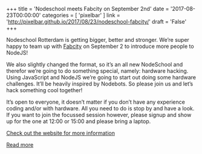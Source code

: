 +++
title = 'Nodeschool meets Fabcity on September 2nd'
date = '2017-08-23T00:00:00'
categories = [ 
 'pixelbar' 
] 
link = 'http://pixelbar.github.io/2017/08/23/nodeschool-fabcity/'
draft = 'False'
+++

<p>Nodeschool Rotterdam is getting bigger, better and stronger. We’re super happy to team up with <a href="http://futurefluxfestival.nl/program/fabcity-rotterdam/">Fabcity</a> on September 2 to introduce more people to NodeJS!</p>

<p>We also slightly changed the format, so it’s an all new NodeSchool and therefor we’re going to do something special, namely: hardware hacking. Using JavaScript and NodeJS we’re going to start out doing some hardware challenges. It’ll be heavily inspired by Nodebots. So please join us and let’s hack something cool together!</p>

<p>It’s open to everyone, it doesn’t matter if you don’t have any experience coding and/or with hardware. All you need to do is stop by and have a look. If you want to join the focussed session however, please signup and show up for the one at 12:00 or 15:00 and please bring a laptop.</p>

<p><a href="https://www.meetup.com/nodeschool-rotterdam/events/242491785/">Check out the website for more information</a></p>

[Read more](http://pixelbar.github.io/2017/08/23/nodeschool-fabcity/)